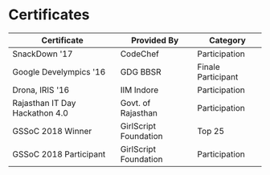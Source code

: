 # Certificates

Certificate | Provided By | Category
--- | --- | ---
SnackDown '17 | CodeChef | Participation
Google Develympics '16 | GDG BBSR | Finale Participant
Drona, IRIS '16 | IIM Indore | Participation
Rajasthan IT Day Hackathon 4.0 | Govt. of Rajasthan | Participation
GSSoC 2018 Winner | GirlScript Foundation | Top 25
GSSoC 2018 Participant | GirlScript Foundation | Participation